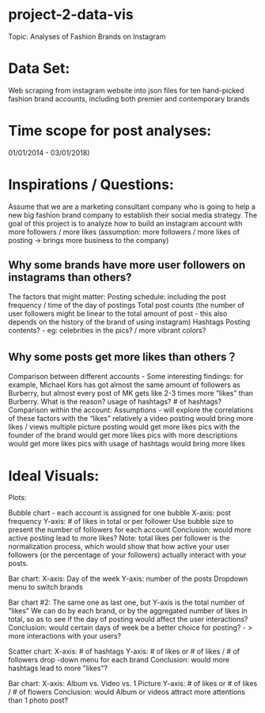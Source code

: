 # project-2-data-vis

Topic: Analyses of Fashion Brands on Instagram

# Data Set: 
Web scraping from instagram website into json files for ten hand-picked fashion brand accounts, including both premier and contemporary brands

# Time scope for post analyses:  
01/01/2014 - 03/01/2018)

# Inspirations / Questions: 
Assume that we are a marketing consultant company who is going to help a new big fashion brand company to establish their social media strategy. The goal of this project is to analyze how to build an instagram account with more followers / more likes (assumption: more followers / more likes of posting → brings more business to the company) 
## Why some brands have more user followers on instagrams than others?
The factors that might matter:
Posting schedule: including the post frequency / time of the day of postings
Total post counts (the number of user followers might be linear to the total amount of post - this also depends on the history of the brand of using instagram)
Hashtags
Posting contents?  - eg: celebrities in the pics? / more vibrant colors?  

## Why some posts get more likes than others？
Comparison between different accounts - Some interesting findings: for example, Michael Kors has got almost the same amount of followers as Burberry, but almost every post of MK gets like 2-3 times more “likes” than Burberry. What is the reason? usage of hashtags? # of hashtags?
Comparison within the account: 
Assumptions - will explore the correlations of these factors with the “likes”
relatively a video posting would bring more likes / views
multiple picture posting would get more likes 
pics with the founder of the brand would get more likes 
pics with more descriptions would get more likes
pics with usage of hashtags would bring more likes

# Ideal Visuals:

Plots:

Bubble chart - each account is assigned for one bubble 
X-axis: post frequency 
Y-axis: # of likes in total or per follower
Use bubble size to present the number of followers for each account
Conclusion: would more active posting lead to more likes? 
Note: total likes per follower is the normalization process, which would show that how active your user followers (or the percentage of your followers) actually interact with your posts. 

Bar chart:
X-axis: Day of the week
Y-axis: number of the posts
Dropdown menu to switch brands

Bar chart #2: 
The same one as last one, but Y-axis is the total number of “likes”
We can do by each brand, or by the aggregated number of likes in total, so as to see if the day of posting would affect the user interactions? 
Conclusion: would certain days of week be a better choice for posting? - > more interactions with your users? 

Scatter chart:
X-axis: # of hashtags
Y-axis: # of likes or  # of likes / # of followers 
drop -down menu for each brand
Conclusion: would more hashtags lead to more "likes"?

Bar chart:
X-axis: Album vs. Video vs. 1 Picture 
Y-axis: # of likes or # of likes / # of flowers 
Conclusion: would Album or videos attract more attentions than 1 photo post?